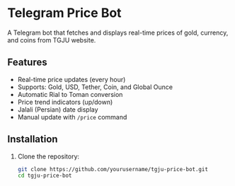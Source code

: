 # Telegram Price Bot

A Telegram bot that fetches and displays real-time prices of gold, currency, and coins from TGJU website.

## Features
- Real-time price updates (every hour)
- Supports: Gold, USD, Tether, Coin, and Global Ounce
- Automatic Rial to Toman conversion
- Price trend indicators (up/down)
- Jalali (Persian) date display
- Manual update with `/price` command

## Installation
1. Clone the repository:
   ```bash
   git clone https://github.com/yourusername/tgju-price-bot.git
   cd tgju-price-bot